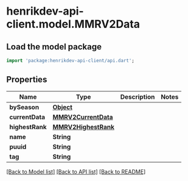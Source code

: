 # henrikdev-api-client.model.MMRV2Data

## Load the model package
```dart
import 'package:henrikdev-api-client/api.dart';
```

## Properties
Name | Type | Description | Notes
------------ | ------------- | ------------- | -------------
**bySeason** | [**Object**](.md) |  | 
**currentData** | [**MMRV2CurrentData**](MMRV2CurrentData.md) |  | 
**highestRank** | [**MMRV2HighestRank**](MMRV2HighestRank.md) |  | 
**name** | **String** |  | 
**puuid** | **String** |  | 
**tag** | **String** |  | 

[[Back to Model list]](../README.md#documentation-for-models) [[Back to API list]](../README.md#documentation-for-api-endpoints) [[Back to README]](../README.md)


